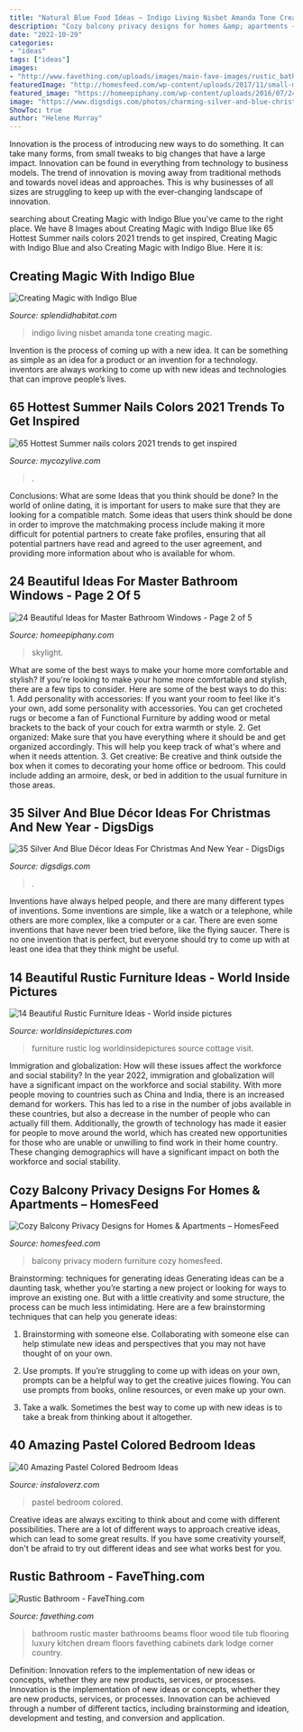 ```yaml
---
title: "Natural Blue Food Ideas ~ Indigo Living Nisbet Amanda Tone Creating Magic"
description: "Cozy balcony privacy designs for homes &amp; apartments – homesfeed"
date: "2022-10-29"
categories:
- "ideas"
tags: ["ideas"]
images:
- "http://www.favething.com/uploads/images/main-fave-images/rustic_bathroom_1-1.jpg"
featuredImage: "http://homesfeed.com/wp-content/uploads/2017/11/small-modern-balcony-idea-decorative-bamboos-modern-furniture-set-with-accent-pillows.jpg"
featured_image: "https://homeepiphany.com/wp-content/uploads/2016/07/24-Beautiful-Ideas-for-Master-Bathroom-Windows-9.jpg"
image: "https://www.digsdigs.com/photos/charming-silver-and-blue-christmas-decor-ideas-33.jpg"
ShowToc: true
author: "Helene Murray"
---
```



Innovation is the process of introducing new ways to do something. It can take many forms, from small tweaks to big changes that have a large impact. Innovation can be found in everything from technology to business models. The trend of innovation is moving away from traditional methods and towards novel ideas and approaches. This is why businesses of all sizes are struggling to keep up with the ever-changing landscape of innovation.

	

		
searching about Creating Magic with Indigo Blue you've came to the right place. We have 8 Images about Creating Magic with Indigo Blue like 65 Hottest Summer nails colors 2021 trends to get inspired, Creating Magic with Indigo Blue and also Creating Magic with Indigo Blue. Here it is:
		
    
## Creating Magic With Indigo Blue

<img loading=lazy src="https://www.splendidhabitat.com/wp-content/uploads/2013/12/Indigo-LR-Amanda-Nisbet-Hampton-Showhouse.jpg" onerror="this.onerror=null;this.src='https://tse1.mm.bing.net/th?id=OIP.NrdRkdyuKLWi3LZLuGzBPwHaK6&amp;pid=15.1';" alt="Creating Magic with Indigo Blue">

_Source: splendidhabitat.com_

>indigo living nisbet amanda tone creating magic. 

	

Invention is the process of coming up with a new idea. It can be something as simple as an idea for a product or an invention for a technology. inventors are always working to come up with new ideas and technologies that can improve people’s lives.

    
## 65 Hottest Summer Nails Colors 2021 Trends To Get Inspired

<img loading=lazy src="https://mycozylive.com/wp-content/uploads/2021/05/45-768x1152.jpg" onerror="this.onerror=null;this.src='https://tse3.mm.bing.net/th?id=OIP.IwG7s2ZCBAyXQsAHYhTnaAHaLH&amp;pid=15.1';" alt="65 Hottest Summer nails colors 2021 trends to get inspired">

_Source: mycozylive.com_

>. 

	

Conclusions: What are some Ideas that you think should be done?
In the world of online dating, it is important for users to make sure that they are looking for a compatible match. Some ideas that users think should be done in order to improve the matchmaking process include making it more difficult for potential partners to create fake profiles, ensuring that all potential partners have read and agreed to the user agreement, and providing more information about who is available for whom.

    
## 24 Beautiful Ideas For Master Bathroom Windows - Page 2 Of 5

<img loading=lazy src="https://homeepiphany.com/wp-content/uploads/2016/07/24-Beautiful-Ideas-for-Master-Bathroom-Windows-9.jpg" onerror="this.onerror=null;this.src='https://tse2.mm.bing.net/th?id=OIP._b-ny0XxHnq3JirTW9_jLQHaLH&amp;pid=15.1';" alt="24 Beautiful Ideas for Master Bathroom Windows - Page 2 of 5">

_Source: homeepiphany.com_

>skylight. 

	

What are some of the best ways to make your home more comfortable and stylish?
If you're looking to make your home more comfortable and stylish, there are a few tips to consider. Here are some of the best ways to do this: 1. Add personality with accessories: If you want your room to feel like it's your own, add some personality with accessories. You can get crocheted rugs or become a fan of Functional Furniture by adding wood or metal brackets to the back of your couch for extra warmth or style. 2. Get organized: Make sure that you have everything where it should be and get organized accordingly. This will help you keep track of what's where and when it needs attention. 3. Get creative: Be creative and think outside the box when it comes to decorating your home office or bedroom. This could include adding an armoire, desk, or bed in addition to the usual furniture in those areas. 
    
## 35 Silver And Blue Décor Ideas For Christmas And New Year - DigsDigs

<img loading=lazy src="https://www.digsdigs.com/photos/charming-silver-and-blue-christmas-decor-ideas-33.jpg" onerror="this.onerror=null;this.src='https://tse1.mm.bing.net/th?id=OIP.KKsfDx-siswjPACuh1C80gHaLI&amp;pid=15.1';" alt="35 Silver And Blue Décor Ideas For Christmas And New Year - DigsDigs">

_Source: digsdigs.com_

>. 

	

Inventions have always helped people, and there are many different types of inventions. Some inventions are simple, like a watch or a telephone, while others are more complex, like a computer or a car. There are even some inventions that have never been tried before, like the flying saucer. There is no one invention that is perfect, but everyone should try to come up with at least one idea that they think might be useful.

    
## 14 Beautiful Rustic Furniture Ideas - World Inside Pictures

<img loading=lazy src="https://worldinsidepictures.com/wp-content/uploads/2014/03/429.jpg" onerror="this.onerror=null;this.src='https://tse4.mm.bing.net/th?id=OIP.inczWL-qv0zXkF0r_SWDJgHaLJ&amp;pid=15.1';" alt="14 Beautiful Rustic Furniture Ideas - World inside pictures">

_Source: worldinsidepictures.com_

>furniture rustic log worldinsidepictures source cottage visit. 

	

Immigration and globalization: How will these issues affect the workforce and social stability?
In the year 2022, immigration and globalization will have a significant impact on the workforce and social stability. With more people moving to countries such as China and India, there is an increased demand for workers. This has led to a rise in the number of jobs available in these countries, but also a decrease in the number of people who can actually fill them. Additionally, the growth of technology has made it easier for people to move around the world, which has created new opportunities for those who are unable or unwilling to find work in their home country. These changing demographics will have a significant impact on both the workforce and social stability.

    
## Cozy Balcony Privacy Designs For Homes &amp; Apartments – HomesFeed

<img loading=lazy src="http://homesfeed.com/wp-content/uploads/2017/11/small-modern-balcony-idea-decorative-bamboos-modern-furniture-set-with-accent-pillows.jpg" onerror="this.onerror=null;this.src='https://tse1.mm.bing.net/th?id=OIP.RP5nb2P2h_DUPjxYtLE0igHaLH&amp;pid=15.1';" alt="Cozy Balcony Privacy Designs for Homes &amp; Apartments – HomesFeed">

_Source: homesfeed.com_

>balcony privacy modern furniture cozy homesfeed. 

	

Brainstorming: techniques for generating ideas
Generating ideas can be a daunting task, whether you’re starting a new project or looking for ways to improve an existing one. But with a little creativity and some structure, the process can be much less intimidating.
Here are a few brainstorming techniques that can help you generate ideas:

1. Brainstorming with someone else. Collaborating with someone else can help stimulate new ideas and perspectives that you may not have thought of on your own.

2. Use prompts. If you’re struggling to come up with ideas on your own, prompts can be a helpful way to get the creative juices flowing. You can use prompts from books, online resources, or even make up your own.

3. Take a walk. Sometimes the best way to come up with new ideas is to take a break from thinking about it altogether.

    
## 40 Amazing Pastel Colored Bedroom Ideas

<img loading=lazy src="http://www.instaloverz.com/wp-content/uploads/2016/07/35-Pastel-Colored-Bedroom.jpg" onerror="this.onerror=null;this.src='https://tse4.mm.bing.net/th?id=OIP.F05d33x28NPw_mMATUKQ4gHaKy&amp;pid=15.1';" alt="40 Amazing Pastel Colored Bedroom Ideas">

_Source: instaloverz.com_

>pastel bedroom colored. 

	

Creative ideas are always exciting to think about and come with different possibilities. There are a lot of different ways to approach creative ideas, which can lead to some great results. If you have some creativity yourself, don't be afraid to try out different ideas and see what works best for you.

    
## Rustic Bathroom - FaveThing.com

<img loading=lazy src="http://www.favething.com/uploads/images/main-fave-images/rustic_bathroom_1-1.jpg" onerror="this.onerror=null;this.src='https://tse4.mm.bing.net/th?id=OIP.8iLicGrtzj6GRTJhzK1hYQAAAA&amp;pid=15.1';" alt="Rustic Bathroom - FaveThing.com">

_Source: favething.com_

>bathroom rustic master bathrooms beams floor wood tile tub flooring luxury kitchen dream floors favething cabinets dark lodge corner country. 

	

Definition: Innovation refers to the implementation of new ideas or concepts, whether they are new products, services, or processes.
Innovation is the implementation of new ideas or concepts, whether they are new products, services, or processes. Innovation can be achieved through a number of different tactics, including brainstorming and ideation, development and testing, and conversion and application.

